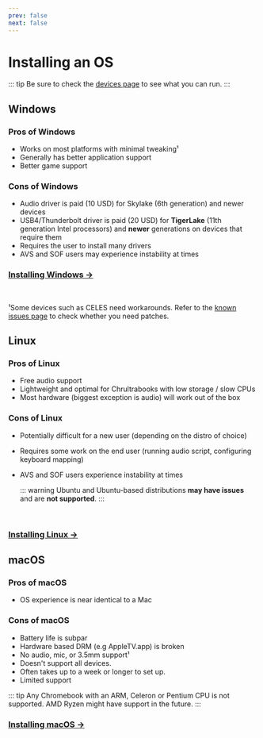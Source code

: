 ```yaml
---
prev: false
next: false
---
```


# Installing an OS

::: tip
Be sure to check the [devices page](../devices.md) to see what you can run.
:::

## Windows

### Pros of Windows

- Works on most platforms with minimal tweaking¹
- Generally has better application support
- Better game support

### Cons of Windows

- Audio driver is paid (10 USD) for Skylake (6th generation) and newer devices
- USB4/Thunderbolt driver is paid (20 USD) for **TigerLake** (11th generation Intel processors) and **newer** generations on devices that require them
- Requires the user to install many drivers
- AVS and SOF users may experience instability at times

### [Installing Windows →](installing-windows.md)

<br>

¹Some devices such as CELES need workarounds. Refer to the [known issues page](known-issues.html) to check whether you need patches.

## Linux

### Pros of Linux

- Free audio support
- Lightweight and optimal for Chrultrabooks with low storage / slow CPUs
- Most hardware (biggest exception is audio) will work out of the box

### Cons of Linux

- Potentially difficult for a new user (depending on the distro of choice)
- Requires some work on the end user (running audio script, configuring keyboard mapping)
- AVS and SOF users experience instability at times

  ::: warning
  Ubuntu and Ubuntu-based distributions **may have issues** and are **not supported**.
  :::

<br>

### [Installing Linux →](installing-linux.md)

## macOS

### Pros of macOS

- OS experience is near identical to a Mac

### Cons of macOS

- Battery life is subpar
- Hardware based DRM (e.g AppleTV.app) is broken
- No audio, mic, or 3.5mm support¹
- Doesn't support all devices.
- Often takes up to a week or longer to set up.
- Limited support

::: tip
Any Chromebook with an ARM, Celeron or Pentium CPU is not supported. AMD Ryzen might have support in the future.
:::

### [Installing macOS →](installing-macos.md)
